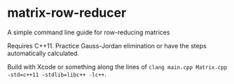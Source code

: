 # matrix-row-reducer
A simple command line guide for row-reducing matrices

Requires C++11. Practice Gauss-Jordan elimination or have the steps automatically calculated.

Build with Xcode or something along the lines of `clang main.cpp Matrix.cpp -std=c++11 -stdlib=libc++ -lc++`.
